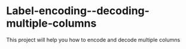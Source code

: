 # Label-encoding--decoding-multiple-columns
This project will help you how to encode and decode multiple columns

